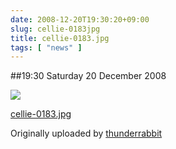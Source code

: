 ```yaml
---
date: 2008-12-20T19:30:20+09:00
slug: cellie-0183jpg
title: cellie-0183.jpg
tags: [ "news" ]
---
```


##19:30 Saturday 20 December 2008





[![](http://farm4.static.flickr.com/3253/3121726121_08c8049284.jpg)](http://www.flickr.com/photos/thunderrabbit/3121726121/)
  


[cellie-0183.jpg](http://www.flickr.com/photos/thunderrabbit/3121726121/)
  

Originally uploaded by [thunderrabbit](http://www.flickr.com/people/thunderrabbit/)





  


